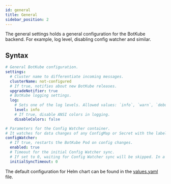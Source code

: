 ```yaml
---
id: general
title: General
sidebar_position: 2
---
```


The general settings holds a general configuration for the BotKube backend. For example, log level, disabling config watcher and similar.

## Syntax

```yaml
# General BotKube configuration.
settings:
  # Cluster name to differentiate incoming messages.
  clusterName: not-configured
  # If true, notifies about new BotKube releases.
  upgradeNotifier: true
  # BotKube logging settings.
  log:
    # Sets one of the log levels. Allowed values: `info`, `warn`, `debug`, `error`, `fatal`, `panic`.
    level: info
    # If true, disable ANSI colors in logging.
    disableColors: false

# Parameters for the Config Watcher container.
# It watches for data changes of any ConfigMap or Secret with the label `botkube.io/config-watch: "true"` from the namespace where BotKube is installed, and restarts BotKube.
configWatcher:
  # If true, restarts the BotKube Pod on config changes.
  enabled: true
  # Timeout for the initial Config Watcher sync.
  # If set to 0, waiting for Config Watcher sync will be skipped. In a result, configuration changes may not reload BotKube app during the first few seconds after BotKube startup.
  initialSyncTimeout: 0
```

The default configuration for Helm chart can be found in the [values.yaml](https://github.com/kubeshop/botkube/blob/main/helm/botkube/values.yaml) file.

